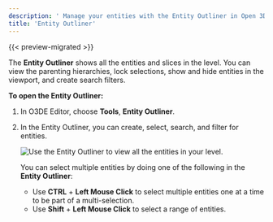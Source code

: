 ```yaml
---
description: ' Manage your entities with the Entity Outliner in Open 3D Engine. '
title: 'Entity Outliner'
---
```


{{< preview-migrated >}}

The **Entity Outliner** shows all the entities and slices in the level. You can view the parenting hierarchies, lock selections, show and hide entities in the viewport, and create search filters.

**To open the Entity Outliner:**

1. In O3DE Editor, choose **Tools**, **Entity Outliner**.

1. In the Entity Outliner, you can create, select, search, and filter for entities.

   ![Use the Entity Outliner to view all the entities in your level.](/images/shared/shared-component-entity-outliner-1.png)

   You can select multiple entities by doing one of the following in the **Entity Outliner**:
   
   * Use **CTRL** + **Left Mouse Click** to select multiple entities one at a time to be part of a multi-selection.
   * Use **Shift** + **Left Mouse Click** to select a range of entities.
